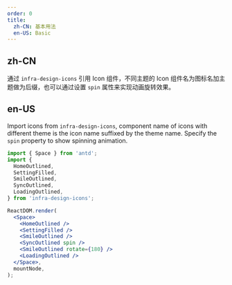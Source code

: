 ```yaml
---
order: 0
title:
  zh-CN: 基本用法
  en-US: Basic
---
```


## zh-CN

通过 `infra-design-icons` 引用 Icon 组件，不同主题的 Icon 组件名为图标名加主题做为后缀，也可以通过设置 `spin` 属性来实现动画旋转效果。

## en-US

Import icons from `infra-design-icons`, component name of icons with different theme is the icon name suffixed by the theme name. Specify the `spin` property to show spinning animation.

```jsx
import { Space } from 'antd';
import {
  HomeOutlined,
  SettingFilled,
  SmileOutlined,
  SyncOutlined,
  LoadingOutlined,
} from 'infra-design-icons';

ReactDOM.render(
  <Space>
    <HomeOutlined />
    <SettingFilled />
    <SmileOutlined />
    <SyncOutlined spin />
    <SmileOutlined rotate={180} />
    <LoadingOutlined />
  </Space>,
  mountNode,
);
```
